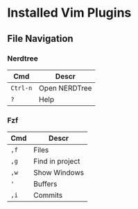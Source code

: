 # Installed Vim Plugins


## File Navigation

### Nerdtree
| Cmd      | Descr         |
|----------|---------------|
| `Ctrl-n` | Open NERDTree |
| `?`      | Help          |

### Fzf
| Cmd  | Descr           |
|------|-----------------|
| `,f` | Files           |
| `,g` | Find in project |
| `,w` | Show Windows    |
| `'`  | Buffers         |
| `,i` | Commits         |
